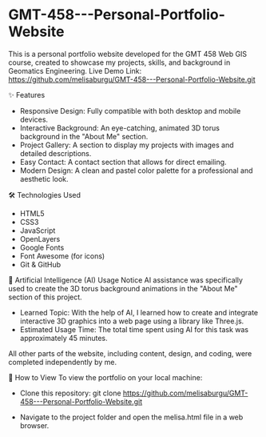 # GMT-458---Personal-Portfolio-Website
This is a personal portfolio website developed for the GMT 458 Web GIS course, created to showcase my projects, skills, and background in Geomatics Engineering.
Live Demo Link: https://github.com/melisaburgu/GMT-458---Personal-Portfolio-Website.git 

✨ Features
 * Responsive Design: Fully compatible with both desktop and mobile devices.
 * Interactive Background: An eye-catching, animated 3D torus background in the "About Me" section.
 * Project Gallery: A section to display my projects with images and detailed descriptions.
 * Easy Contact: A contact section that allows for direct emailing.
 * Modern Design: A clean and pastel color palette for a professional and aesthetic look.
   
🛠️ Technologies Used
 * HTML5
 * CSS3
 * JavaScript
 * OpenLayers
 * Google Fonts
 * Font Awesome (for icons)
 * Git & GitHub
   
🤖 Artificial Intelligence (AI) Usage Notice
AI assistance was specifically used to create the 3D torus background animations in the "About Me" section of this project.
 * Learned Topic: With the help of AI, I learned how to create and integrate interactive 3D graphics into a web page using a library like Three.js.
 * Estimated Usage Time: The total time spent using AI for this task was approximately 45 minutes.
   
All other parts of the website, including content, design, and coding, were completed independently by me.

🚀 How to View
To view the portfolio on your local machine:
 * Clone this repository:
   git clone https://github.com/melisaburgu/GMT-458---Personal-Portfolio-Website.git

 * Navigate to the project folder and open the melisa.html file in a web browser.
